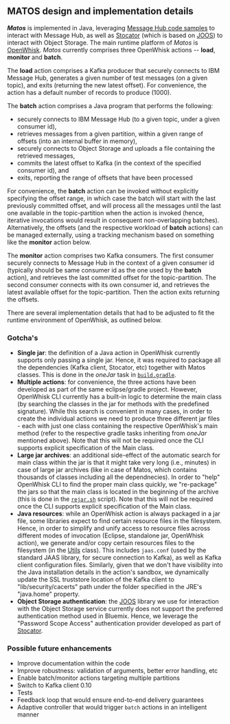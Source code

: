 ## MATOS design and implementation details

***Matos*** is implemented in Java, leveraging [Message Hub code samples](https://github.com/ibm-messaging/message-hub-samples/tree/master/java/message-hub-kafka-ssl) to interact with Message Hub, as well as [Stocator](https://github.com/SparkTC/stocator) (which is based on [JOOS](http://joss.javaswift.org/)) to interact with Object Storage. The main runtime platform of *Matos* is [OpenWhisk](https://new-console.ng.bluemix.net/openwhisk/). *Matos* currently comprises three OpenWhisk actions -- **load**, **monitor** and **batch**.

The **load** action comprises a Kafka producer that securely connects to IBM Message Hub, generates a given number of test messages (on a given topic), and exits (returning the new latest offset). For convenience, the action has a default number of records to produce (1000).

The **batch** action comprises a Java program that performs the following:
* securely connects to IBM Message Hub (to a given topic, under a given consumer id),
* retrieves messages from a given partition, within a given range of offsets (into an internal buffer in memory), 
* securely connects to Object Storage and uploads a file containing the retrieved messages,
* commits the latest offset to Kafka (in the context of the specified consumer id), and
* exits, reporting the range of offsets that have been  processed

For convenience, the **batch** action can be invoked without explicitly specifying the offset range, in which case the batch will start with the last previously committed offset, and will process all the messages until the last one available in the topic-partition when the action is invoked (hence, iterative invocations would result in consequent non-overlapping batches). Alternatively, the offsets (and the respective workload of **batch** actions) can be managed externally, using a tracking mechanism based on something like the **monitor** action below.

The **monitor** action comprises two Kafka consumers. The first consumer securely connects to Message Hub in the context of a given consumer id (typically should be same consumer id as the one used by the **batch** action), and retrieves the last committed offset for the topic-partition. The second consumer connects with its own consumer id, and retrieves the latest available offset for the topic-partition. Then the action exits returning the offsets.

There are several implementation details that had to be adjusted to fit the runtime environment of OpenWhisk, as outlined below.

### Gotcha's
* **Single jar**: the definition of a Java action in OpenWhisk currently supports only passing a single jar. Hence, it was required to package all the dependencies (Kafka client, Stocator, etc) together with Matos classes. This is done in the *oneJar* task in [`build.gradle`](/build.gradle).
* **Multiple actions**: for convenience, the three actions have been developed as part of the same eclipse/gradle project. However, OpenWhisk CLI currently has a built-in logic to determine the main class (by searching the classes in the jar for methods with the predefined signature). While this search is convenient in many cases, in order to create the individual actions we need to produce three different jar files - each with just one class containing the respective OpenWhisk's main method (refer to the respective gradle tasks inheriting from *oneJar* mentioned above). Note that this will not be required once the CLI supports explicit specification of the Main class.
* **Large jar archives**: an additional side-effect of the automatic search for main class within the jar is that it might take very long (i.e., minutes) in case of large jar archives (like in case of Matos, which contains thousands of classes including all the dependnecies). In order to "help" OpenWhisk CLI to find the proper main class quickly, we "re-package" the jars so that the main class is located in the beginning of the archive (this is done in the [`rejar.sh`](/rejar.sh) script). Note that this will not be required once the CLI supports explicit specification of the Main class.
* **Java resources**: while an OpenWhisk action is always packaged in a jar file, some libraries expect to find certain resource files in the filesystem. Hence, in order to simplify and unify access to resource files across different modes of invocation (Eclipse, standalone jar, OpenWhisk action), we generate and/or copy certain resources files to the filesystem (in the [Utils](/src/com/ibm/matos/Utils.java) class). This includes `jaas.conf` (used by the standard JAAS library, for secure connection to Kafka), as well as Kafka client configuration files. Similarly, given that we don't have visibility into the Java installation details in the action's sandbox, we dynamically update the SSL truststore location of the Kafka client to "lib/security/cacerts" path under the folder specified in the JRE's "java.home" property.
* **Object Storage authentication**: the [JOOS](http://joss.javaswift.org/) library we use for interaction with the Object Storage service currently does not support the preferred authentication method used in Bluemix. Hence, we leverage the "Password Scope Access" authentication provider developed as part of [Stocator](https://github.com/SparkTC/stocator).

### Possible future enhancements
* Improve documentation within the code
* Improve robustness: validation of arguments, better error handling, etc
* Enable batch/monitor actions targeting multiple partitions
* Switch to Kafka client 0.10
* Tests
* Feedback loop that would ensure end-to-end delivery guarantees
* Adaptive controller that would trigger `batch` actions in an intelligent manner
